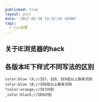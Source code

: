 ```yaml
---
published: true
layout: post
date: '2017-02-20 13:32:20 +0300'
tags:
  - Css效果
---
```

## 关于IE浏览器的hack

## 各版本IE下样式不同写法的区别

```
color:blue \9;//IE7，IE8，IE9及以上版本识别
color:blue \0;//IE8及以上版本识别
*color:orange;//IE7识别
_color:black;//IE6识别
```
